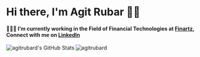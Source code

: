 # Hi there, I'm Agit Rubar 👋🏼 

#### 👨🏾‍💻 I’m currently working in the Field of Financial Technologies at [Finartz](https://www.finartz.com), Connect with me on [LinkedIn](https://linkedin.com/in/agitrubard)

<img align="left" alt="agitrubard's GitHub Stats" src="https://github-readme-stats-git-masterorgs-github-readme-stats-team.vercel.app/api?username=agitrubard&include_orgs=true&show_icons=true&hide_border=false&title_color=F8B040&icon_color=F8B040&bg_color=2A5081&text_color=ffffff&border_color=0c1a25"/>
<img align="justify" src="https://github-readme-stats.vercel.app/api/top-langs?username=agitrubard&show_icons=true&locale=en&layout=compact&title_color=F8B040&icon_color=F8B040&bg_color=2A5081&text_color=ffffff&border_color=0c1a25" alt="agitrubard" />
